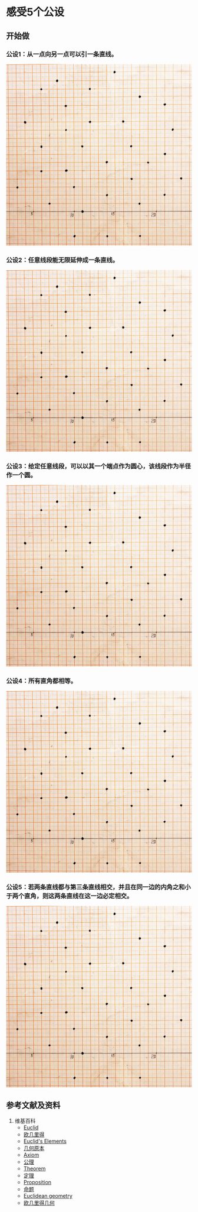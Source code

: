 # 感受5个公设

## 开始做

### 公设1：从一点向另一点可以引一条直线。
![](/images/欧几里得几何/欧几里得元素中典型的几何实验/感受5个公设/1a1.jpg)

### 公设2：任意线段能无限延伸成一条直线。
![](/images/欧几里得几何/欧几里得元素中典型的几何实验/感受5个公设/1a1.jpg)

### 公设3：给定任意线段，可以以其一个端点作为圆心，该线段作为半径作一个圆。
![](/images/欧几里得几何/欧几里得元素中典型的几何实验/感受5个公设/1a1.jpg)

### 公设4：所有直角都相等。
![](/images/欧几里得几何/欧几里得元素中典型的几何实验/感受5个公设/1a1.jpg)

### 公设5：若两条直线都与第三条直线相交，并且在同一边的内角之和小于两个直角，则这两条直线在这一边必定相交。
![](/images/欧几里得几何/欧几里得元素中典型的几何实验/感受5个公设/1a1.jpg)

## 参考文献及资料

1. 维基百科
	- [Euclid](https://en.wikipedia.org/wiki/Euclid) 
	- [欧几里得](https://zh.wikipedia.org/wiki/%E6%AC%A7%E5%87%A0%E9%87%8C%E5%BE%97) 
	- [Euclid's Elements](https://en.wikipedia.org/wiki/Euclid%27s_Elements) 
	- [几何原本](https://zh.wikipedia.org/wiki/%E5%87%A0%E4%BD%95%E5%8E%9F%E6%9C%AC) 
	- [Axiom](https://en.wikipedia.org/wiki/Axiom) 
	- [公理](https://zh.wikipedia.org/wiki/%E5%85%AC%E7%90%86) 
	- [Theorem](https://en.wikipedia.org/wiki/Theorem) 
	- [定理](https://zh.wikipedia.org/wiki/%E5%AE%9A%E7%90%86) 
	- [Proposition](https://en.wikipedia.org/wiki/Proposition) 
	- [命题](https://zh.wikipedia.org/wiki/%E5%91%BD%E9%A2%98) 
	- [Euclidean geometry](https://en.wikipedia.org/wiki/Euclidean_geometry) 
	- [欧几里得几何](https://zh.wikipedia.org/wiki/%E6%AC%A7%E5%87%A0%E9%87%8C%E5%BE%97%E5%87%A0%E4%BD%95) 



